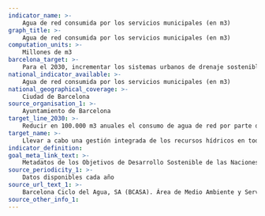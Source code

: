 ```yaml
---
indicator_name: >-
    Agua de red consumida por los servicios municipales (en m3)
graph_title: >-
    Agua de red consumida por los servicios municipales (en m3)
computation_units: >-
    Millones de m3
barcelona_target: >-
    Para el 2030, incrementar los sistemas urbanos de drenaje sostenible y el aprovechamiento de las aguas freáticas
national_indicator_available: >-
    Agua de red consumida por los servicios municipales (en m3)
national_geographical_coverage: >-
    Ciudad de Barcelona
source_organisation_1: >-
    Ayuntamiento de Barcelona
target_line_2030: >-
    Reducir en 100.000 m3 anuales el consumo de agua de red por parte de los servicios municipales: 4,48 millones de m3 de agua
target_name: >-
    Llevar a cabo una gestión integrada de los recursos hídricos en todos los niveles, también mediante la cooperación transfronteriza, de la manera que sea conveniente
indicator_definition:
goal_meta_link_text: >-
    Metadatos de los Objetivos de Desarrollo Sostenible de las Naciones Unidas (pdf 894kB)
source_periodicity_1: >-
    Datos disponibles cada año
source_url_text_1: >-
    Barcelona Ciclo del Agua, SA (BCASA). Área de Medio Ambiente y Servicios Urbanos 
source_other_info_1:
---
```

